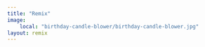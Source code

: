 ```yaml
---
title: "Remix"
image:
    local: "birthday-candle-blower/birthday-candle-blower.jpg"
layout: remix
---
```

